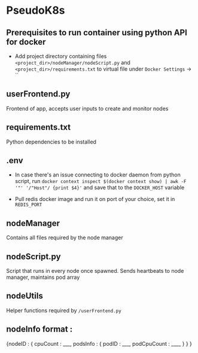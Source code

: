 # PseudoK8s

## Prerequisites to run container using python API for docker
* Add project directory containing files `<project_dir>/nodeManager/nodeScript.py` and `<project_dir>/requirements.txt` to virtual file under `Docker Settings` -> ``


## userFrontend.py
Frontend of app, accepts user inputs to create and monitor nodes

## requirements.txt
Python dependencies to be installed

## .env
* In case there's an issue connecting to docker daemon from python script, run `docker context inspect $(docker context show) | awk -F '"' '/"Host"/ {print $4}'` and save that to the `DOCKER_HOST` variable

* Pull redis docker image and run it on port of your choice, set it in `REDIS_PORT`

## nodeManager
Contains all files required by the node manager

## nodeScript.py
Script that runs in every node once spawned.
Sends heartbeats to node manager, maintains pod array

## nodeUtils
Helper functions required by `/userFrontend.py`

## nodeInfo format : 
{nodeID : {
    cpuCount : ___,
           podsInfo : {
                podID : ___,
                podCpuCount : ____
                }
            }
}